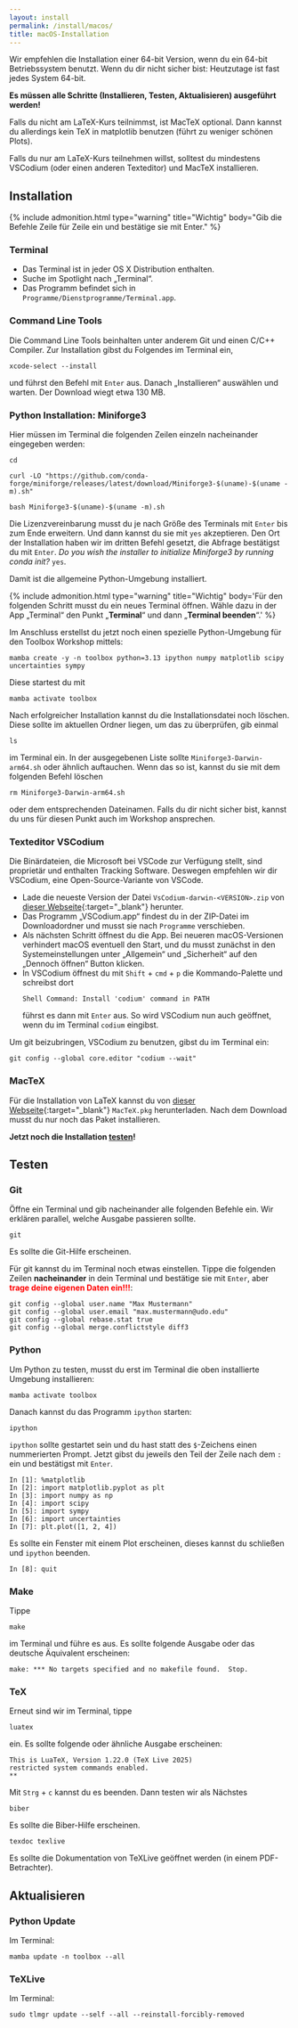 ```yaml
---
layout: install
permalink: /install/macos/
title: macOS-Installation
---
```



Wir empfehlen die Installation einer 64-bit Version,
wenn du ein 64-bit Betriebssystem benutzt.
Wenn du dir nicht sicher bist: Heutzutage ist fast jedes System 64-bit.

__Es müssen alle Schritte (Installieren, Testen, Aktualisieren) ausgeführt werden!__

Falls du nicht am LaTeX-Kurs teilnimmst, ist MacTeX optional.
Dann kannst du allerdings kein TeX in matplotlib benutzen (führt zu weniger schönen Plots).

Falls du nur am LaTeX-Kurs teilnehmen willst,
solltest du mindestens VSCodium (oder einen anderen Texteditor)
und MacTeX installieren.


## <a id="Installation"></a>Installation

{% include admonition.html
  type="warning"
  title="Wichtig"
  body="Gib die Befehle Zeile für Zeile ein und bestätige sie mit Enter."
%}

### Terminal

- Das Terminal ist in jeder OS X Distribution enthalten.
- Suche im Spotlight nach „Terminal“.
- Das Programm befindet sich in `Programme/Dienstprogramme/Terminal.app`.

### Command Line Tools

Die Command Line Tools beinhalten unter anderem Git und einen C/C++ Compiler.
Zur Installation gibst du Folgendes im Terminal ein,

    xcode-select --install

und führst den Befehl mit `Enter` aus.
Danach „Installieren“ auswählen und warten. Der Download wiegt etwa 130 MB.

### Python Installation: Miniforge3

Hier müssen im Terminal die folgenden Zeilen einzeln nacheinander eingegeben werden:
```
cd
```
```
curl -LO "https://github.com/conda-forge/miniforge/releases/latest/download/Miniforge3-$(uname)-$(uname -m).sh"
```
```
bash Miniforge3-$(uname)-$(uname -m).sh
```

Die Lizenzvereinbarung musst du je nach Größe des Terminals mit `Enter` bis zum Ende erweitern.
Und dann kannst du sie mit `yes` akzeptieren.
Den Ort der Installation haben wir im dritten Befehl gesetzt, die Abfrage bestätigst du mit `Enter`.
_Do you wish the installer to initialize Miniforge3 by running conda init?_ `yes`.

Damit ist die allgemeine Python-Umgebung installiert.

{% include admonition.html
  type="warning"
  title="Wichtig"
  body='Für den folgenden Schritt musst du ein neues Terminal öffnen.
  Wähle dazu in der App „Terminal“ den Punkt „<b>Terminal</b>“ und dann „<b>Terminal beenden</b>“.' %}

Im Anschluss erstellst du jetzt noch einen spezielle Python-Umgebung für den Toolbox Workshop mittels:

    mamba create -y -n toolbox python=3.13 ipython numpy matplotlib scipy uncertainties sympy

Diese startest du mit

    mamba activate toolbox

Nach erfolgreicher Installation kannst du die Installationsdatei noch löschen. Diese sollte im aktuellen Ordner liegen, um das zu überprüfen, gib einmal

    ls

im Terminal ein. In der ausgegebenen Liste sollte `Miniforge3-Darwin-arm64.sh`
oder ähnlich auftauchen.
Wenn das so ist, kannst du sie mit dem folgenden Befehl löschen

    rm Miniforge3-Darwin-arm64.sh

oder dem entsprechenden Dateinamen.
Falls du dir nicht sicher bist, kannst du uns für diesen Punkt auch im Workshop ansprechen.


### Texteditor VSCodium

Die Binärdateien, die Microsoft bei VSCode zur Verfügung stellt,
sind proprietär und enthalten Tracking Software.
Deswegen empfehlen wir dir VSCodium, eine Open-Source-Variante von VSCode.

- Lade die neueste Version der Datei `VsCodium-darwin-<VERSION>.zip` von
  [dieser Webseite](https://github.com/VSCodium/vscodium/releases){:target="_blank"} herunter.
- Das Programm „VSCodium.app“ findest du in der ZIP-Datei im Downloadordner
  und musst sie nach `Programme` verschieben.
- Als nächsten Schritt öffnest du die App.
  Bei neueren macOS-Versionen verhindert macOS eventuell den Start,
  und du musst zunächst in den Systemeinstellungen unter „Allgemein“
  und „Sicherheit“ auf den „Dennoch öffnen“ Button klicken.
- In VSCodium öffnest du mit `Shift` + `cmd` + `p` die Kommando-Palette
  und schreibst dort
  ```
  Shell Command: Install 'codium' command in PATH
  ```
  führst es dann mit `Enter` aus.
  So wird VSCodium nun auch geöffnet, wenn du im Terminal `codium` eingibst.

Um git beizubringen, VSCodium zu benutzen, gibst du im Terminal ein:

    git config --global core.editor "codium --wait"

### MacTeX

Für die Installation von LaTeX kannst du von [dieser Webseite](http://tug.org/cgi-bin/mactex-download/MacTeX.pkg){:target="_blank"} `MacTeX.pkg` herunterladen.
Nach dem Download musst du nur noch das Paket installieren.

__Jetzt noch die Installation [testen](#test)!__


## <a id="test"></a>Testen

### Git

Öffne ein Terminal und gib nacheinander alle folgenden Befehle ein.
Wir erklären parallel, welche Ausgabe passieren sollte.

    git

Es sollte die Git-Hilfe erscheinen.

Für git kannst du im Terminal noch etwas einstellen.
Tippe die folgenden Zeilen __nacheinander__ in dein Terminal und bestätige sie mit `Enter`,
aber <span style="color: red;">__trage deine eigenen Daten ein!!!__</span>:

    git config --global user.name "Max Mustermann"
    git config --global user.email "max.mustermann@udo.edu"
    git config --global rebase.stat true
    git config --global merge.conflictstyle diff3

### Python

Um Python zu testen, musst du erst im Terminal die oben installierte Umgebung installieren:

    mamba activate toolbox

Danach kannst du das Programm `ipython` starten:

    ipython

`ipython` sollte gestartet sein und du hast statt des `$`-Zeichens einen nummerierten Prompt.
Jetzt gibst du jeweils den Teil der Zeile nach dem `:` ein und bestätigst mit `Enter`.

    In [1]: %matplotlib
    In [2]: import matplotlib.pyplot as plt
    In [3]: import numpy as np
    In [4]: import scipy
    In [5]: import sympy
    In [6]: import uncertainties
    In [7]: plt.plot([1, 2, 4])

Es sollte ein Fenster mit einem Plot erscheinen, dieses kannst du schließen und `ipython` beenden.

    In [8]: quit

### Make

Tippe

    make

im Terminal und führe es aus.
Es sollte folgende Ausgabe oder das deutsche Äquivalent erscheinen:

    make: *** No targets specified and no makefile found.  Stop.

### TeX

Erneut sind wir im Terminal, tippe

    luatex

ein. Es sollte folgende oder ähnliche Ausgabe erscheinen:

    This is LuaTeX, Version 1.22.0 (TeX Live 2025)
    restricted system commands enabled.
    **

Mit `Strg` + `c` kannst du es beenden.
Dann testen wir als Nächstes

    biber

Es sollte die Biber-Hilfe erscheinen.

    texdoc texlive

Es sollte die Dokumentation von TeXLive geöffnet werden (in einem PDF-Betrachter).

## <a id="update"></a>Aktualisieren

### Python Update

Im Terminal:

    mamba update -n toolbox --all

### TeXLive

Im Terminal:

    sudo tlmgr update --self --all --reinstall-forcibly-removed
